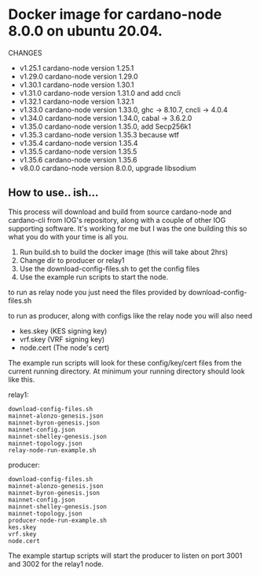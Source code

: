 # Docker image for cardano-node 8.0.0 on ubuntu 20.04. 

CHANGES
- v1.25.1 cardano-node version 1.25.1 
- v1.29.0 cardano-node version 1.29.0
- v1.30.1 cardano-node version 1.30.1
- v1.31.0 cardano-node version 1.31.0 and add cncli
- v1.32.1 cardano-node version 1.32.1
- v1.33.0 cardano-node version 1.33.0, ghc -> 8.10.7, cncli -> 4.0.4
- v1.34.0 cardano-node version 1.34.0, cabal -> 3.6.2.0
- v1.35.0 cardano-node version 1.35.0, add Secp256k1
- v1.35.3 cardano-node version 1.35.3 because wtf
- v1.35.4 cardano-node version 1.35.4
- v1.35.5 cardano-node version 1.35.5
- v1.35.6 cardano-node version 1.35.6
- v8.0.0 cardano-node version 8.0.0, upgrade libsodium

## How to use.. ish...

This process will download and build from source cardano-node and cardano-cli from IOG's repository, along with a couple of other IOG supporting software. It's working for me but I was the one building this so what you do with your time is all you.

1. Run build.sh to build the docker image (this will take about 2hrs)
2. Change dir to producer or relay1
3. Use the download-config-files.sh to get the config files
4. Use the example run scripts to start the node.

to run as relay node you just need the files provided by download-config-files.sh

to run as producer, along with configs like the relay node you will also need
- kes.skey (KES signing key)
- vrf.skey (VRF signing key)
- node.cert (The node's cert)

The example run scripts will look for these config/key/cert files from the current running directory. At minimum your running directory should look like this.

relay1:

    download-config-files.sh
    mainnet-alonzo-genesis.json
    mainnet-byron-genesis.json
    mainnet-config.json
    mainnet-shelley-genesis.json
    mainnet-topology.json
    relay-node-run-example.sh


producer:

    download-config-files.sh
    mainnet-alonzo-genesis.json
    mainnet-byron-genesis.json
    mainnet-config.json
    mainnet-shelley-genesis.json
    mainnet-topology.json
    producer-node-run-example.sh
    kes.skey
    vrf.skey
    node.cert

The example startup scripts will start the producer to listen on port 3001 and 3002 for the relay1 node.
